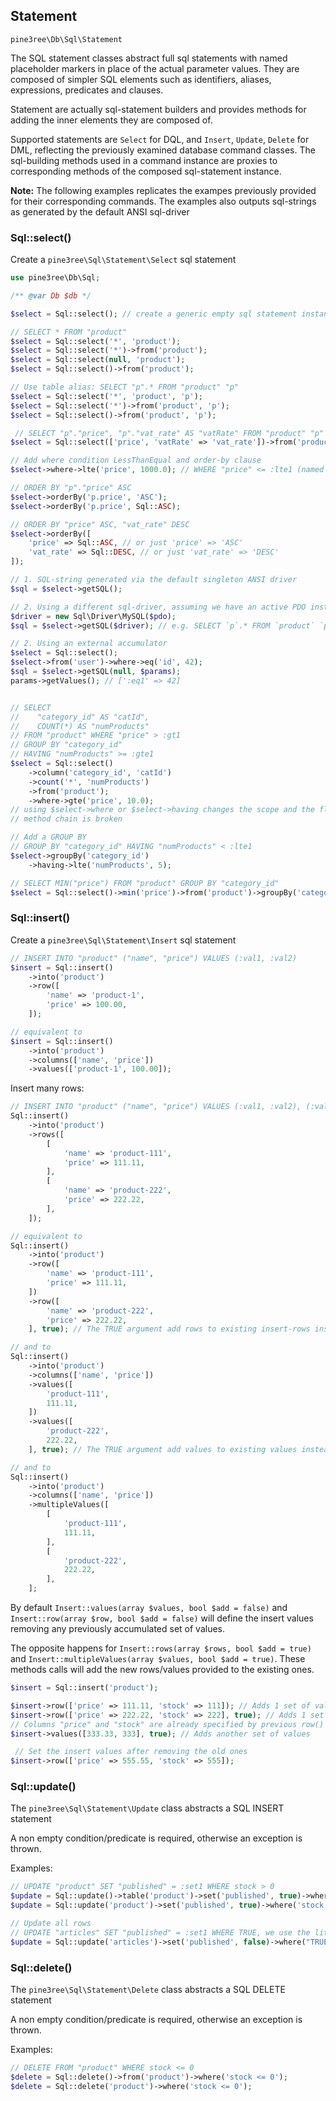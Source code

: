 ## Statement

`pine3ree\Db\Sql\Statement`

The SQL statement classes abstract full sql statements with named placeholder markers
in place of the actual parameter values. They are composed of simpler SQL elements
such as identifiers, aliases, expressions, predicates and clauses.

Statement are actually sql-statement builders and provides methods for adding the
inner elements they are composed of.

Supported statements are `Select` for DQL, and `Insert`, `Update`, `Delete` for DML,
reflecting the previously examined database command classes. The sql-building methods
used in a command instance are proxies to corresponding methods of the composed
sql-statement instance.

**Note:**
The following examples replicates the exampes previously provided for their
corresponding commands. The examples also outputs sql-strings as generated by
the default ANSI sql-driver

### Sql::select()

Create a `pine3ree\Sql\Statement\Select` sql statement

```php
use pine3ree\Db\Sql;

/** @var Db $db */

$select = Sql::select(); // create a generic empty sql statement instance

// SELECT * FROM "product"
$select = Sql::select('*', 'product');
$select = Sql::select('*')->from('product');
$select = Sql::select(null, 'product');
$select = Sql::select()->from('product');

// Use table alias: SELECT "p".* FROM "product" "p"
$select = Sql::select('*', 'product', 'p');
$select = Sql::select('*')->from('product', 'p');
$select = Sql::select()->from('product', 'p');

 // SELECT "p"."price", "p"."vat_rate" AS "vatRate" FROM "product" "p"
$select = Sql::select(['price', 'vatRate' => 'vat_rate'])->from('product', 'p');

// Add where condition LessThanEqual and order-by clause
$select->where->lte('price', 1000.0); // WHERE "price" <= :lte1 (named parameter marker)

// ORDER BY "p"."price" ASC
$select->orderBy('p.price', 'ASC');
$select->orderBy('p.price', Sql::ASC);

// ORDER BY "price" ASC, "vat_rate" DESC
$select->orderBy([
    'price' => Sql::ASC, // or just 'price' => 'ASC'
    'vat_rate' => Sql::DESC, // or just 'vat_rate' => 'DESC'
]);

// 1. SQL-string generated via the default singleton ANSI driver
$sql = $select->getSQL();

// 2. Using a different sql-driver, assuming we have an active PDO instance
$driver = new Sql\Driver\MySQL($pdo);
$sql = $select->getSQL($driver); // e.g. SELECT `p`.* FROM `product` `p`

// 2. Using an external accumulator
$select = Sql::select();
$select->from('user')->where->eq('id', 42);
$sql = $select->getSQL(null, $params);
params->getValues(); // [':eq1' => 42]


// SELECT
//    "category_id" AS "catId",
//    COUNT(*) AS "numProducts"
// FROM "product" WHERE "price" > :gt1
// GROUP BY "category_id"
// HAVING "numProducts" >= :gte1
$select = Sql::select()
    ->column('category_id', 'catId')
    ->count('*', 'numProducts')
    ->from('product');
    ->where->gte('price', 10.0);
// using $select->where or $select->having changes the scope and the fluent interface
// method chain is broken

// Add a GROUP BY
// GROUP BY "category_id" HAVING "numProducts" < :lte1
$select->groupBy('category_id')
    ->having->lte('numProducts', 5);

// SELECT MIN("price") FROM "product" GROUP BY "category_id"
$select = Sql::select()->min('price')->from('product')->groupBy('category_id');
```


### Sql::insert()

Create a `pine3ree\Sql\Statement\Insert` sql statement

```php
// INSERT INTO "product" ("name", "price") VALUES (:val1, :val2)
$insert = Sql::insert()
    ->into('product')
    ->row([
        'name' => 'product-1',
        'price' => 100.00,
    ]);

// equivalent to
$insert = Sql::insert()
    ->into('product')
    ->columns(['name', 'price'])
    ->values(['product-1', 100.00]);
```

Insert many rows:

```php
// INSERT INTO "product" ("name", "price") VALUES (:val1, :val2), (:val3, :val4)
Sql::insert()
    ->into('product')
    ->rows([
        [
            'name' => 'product-111',
            'price' => 111.11,
        ],
        [
            'name' => 'product-222',
            'price' => 222.22,
        ],
    ]);

// equivalent to
Sql::insert()
    ->into('product')
    ->row([
        'name' => 'product-111',
        'price' => 111.11,
    ])
    ->row([
        'name' => 'product-222',
        'price' => 222.22,
    ], true); // The TRUE argument add rows to existing insert-rows instead of replacing them

// and to
Sql::insert()
    ->into('product')
    ->columns(['name', 'price'])
    ->values([
        'product-111',
        111.11,
    ])
    ->values([
        'product-222',
        222.22,
    ], true); // The TRUE argument add values to existing values instead of replacing them

// and to
Sql::insert()
    ->into('product')
    ->columns(['name', 'price'])
    ->multipleValues([
        [
            'product-111',
            111.11,
        ],
        [
            'product-222',
            222.22,
        ],
    ];
```

By default `Insert::values(array $values, bool $add = false)` and
`Insert::row(array $row, bool $add = false)` will define the insert values
removing any previously accumulated set of values.

The opposite happens for `Insert::rows(array $rows, bool $add = true)` and
`Insert::multipleValues(array $values, bool $add = true)`. These methods calls
will add the new rows/values provided to the existing ones.

```php
$insert = Sql::insert('product');

$insert->row(['price' => 111.11, 'stock' => 111]); // Adds 1 set of values
$insert->row(['price' => 222.22, 'stock' => 222], true); // Adds 1 set of values
// Columns "price" and "stock" are already specified by previous row() calls
$insert->values([333.33, 333], true); // Adds another set of values

 // Set the insert values after removing the old ones
$insert->row(['price' => 555.55, 'stock' => 555]);
```


### Sql::update()

The `pine3ree\Sql\Statement\Update` class abstracts a SQL INSERT statement

A non empty condition/predicate is required, otherwise an exception is thrown.

Examples:

```php
// UPDATE "product" SET "published" = :set1 WHERE stock > 0
$update = Sql::update()->table('product')->set('published', true)->where('stock > 0');
$update = Sql::update('product')->set('published', true)->where('stock > 0');

// Update all rows
// UPDATE "articles" SET "published" = :set1 WHERE TRUE, we use the literal "TRUE" to update all records
$update = Sql::update('articles')->set('published', false)->where("TRUE");
```


### Sql::delete()

The `pine3ree\Sql\Statement\Delete` class abstracts a SQL DELETE statement

A non empty condition/predicate is required, otherwise an exception is thrown.

Examples:
```php
// DELETE FROM "product" WHERE stock <= 0
$delete = Sql::delete()->from('product')->where('stock <= 0');
$delete = Sql::delete('product')->where('stock <= 0');

```
